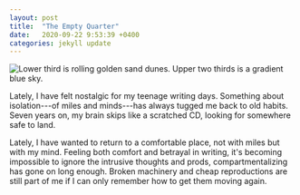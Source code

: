 ```yaml
---
layout: post
title:  "The Empty Quarter"
date:   2020-09-22 9:53:39 +0400
categories: jekyll update
---
```

<img src="//images.weserv.nl/?url=havemapswill.travel/img/2020-09-22-empty-quarter.JPG&&w=500h=400&dpr=3" alt="Lower third is rolling golden sand dunes. Upper two thirds is a gradient blue sky.">

Lately, I have felt nostalgic for my teenage writing days.
Something about isolation---of miles and minds---has always tugged me back to old habits. Seven years on, my brain skips like a scratched CD, looking for somewhere safe to land.

Lately, I have wanted to return to a comfortable place, not with miles but with my mind. Feeling both comfort and betrayal in writing, it's becoming impossible to ignore the intrusive thoughts and prods, compartmentalizing has gone on long enough. Broken machinery and cheap reproductions are still part of me if I can only remember how to get them moving again.

